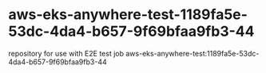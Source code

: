 # aws-eks-anywhere-test-1189fa5e-53dc-4da4-b657-9f69bfaa9fb3-44
repository for use with E2E test job aws-eks-anywhere-test:1189fa5e-53dc-4da4-b657-9f69bfaa9fb3-44

